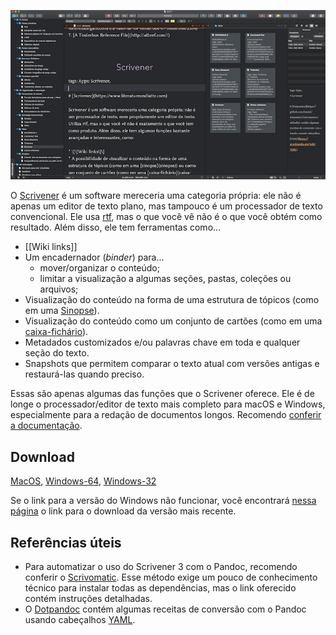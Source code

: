 
![](./img/apps/__scriv.png)  
   
O [Scrivener](https://www.literatureandlatte.com) é um software mereceria uma categoria própria: ele não é apenas um editor de texto plano, mas tampouco é um processador de texto convencional. Ele usa [rtf](https://pt.wikipedia.org/wiki/Rich_Text_Format), mas o que você vê não é o que você obtém como resultado. Além disso, ele tem ferramentas como...
 
- \[\[Wiki links\]\]  
- Um encadernador (*binder*) para... 
	- mover/organizar o conteúdo; 
	- limitar a visualização a algumas seções, pastas, coleções ou arquivos;
- Visualização do conteúdo na forma de uma estrutura de tópicos (como em uma [Sinopse](Sinopse.md)).
- Visualização do conteúdo como um conjunto de cartões (como em uma [caixa-fichário](Zettelkasten.md)).
- Metadados customizados e/ou palavras chave em toda e qualquer seção do texto.
- Snapshots que permitem comparar o texto atual com versões antigas e restaurá-las quando preciso.  
  
Essas são apenas algumas das funções que o Scrivener oferece. Ele é de longe o processador/editor de texto mais completo para macOS e Windows, especialmente para a redação de documentos longos. Recomendo [conferir a documentação](https://www.literatureandlatte.com/learn-and-support/user-guides).  

## Download
[MacOS](https://www.literatureandlatte.com/download_action.php?url=https://scrivener.s3.amazonaws.com/Scrivener.dmg), [Windows-64](https://www.literatureandlatte.com/scrivenerforwindows/beta/Scrivener-29916-installer_x64.exe), [Windows-32](https://www.literatureandlatte.com/scrivenerforwindows/beta/Scrivener-29916-installer_x86.exe)

Se o link para a versão do Windows não funcionar, você encontrará [nessa página](https://www.literatureandlatte.com/forum/viewtopic.php?f=57&t=40621) o link para o download da versão mais recente.

## Referências úteis  

- Para automatizar o uso do Scrivener 3 com o Pandoc, recomendo conferir o [Scrivomatic](https://github.com/iandol/scrivomatic). Esse método exige um pouco de conhecimento técnico para instalar todas as dependências, mas o link oferecido contém instruções detalhadas.
- O [Dotpandoc](https://github.com/iandol/dotpandoc/tree/master/defaults) contém algumas receitas de conversão com o Pandoc usando cabeçalhos [YAML](https://pt.wikipedia.org/wiki/YAML).

